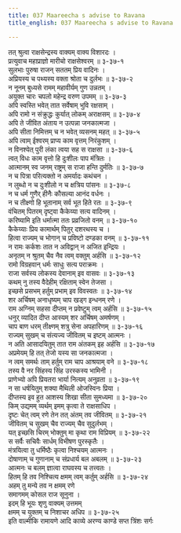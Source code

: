 ```yaml
---
title: 037 Maareecha s advise to Ravana
title_english: 037 Maareecha s advise to Ravana

---
```


<div class="audioEmbed"  caption="श्रीराम-हरिसीताराममूर्ति-घनपाठिभ्यां वचनम्" src="https://archive.org/download/Ramayana-recitation-Sriram-harisItArAmamUrti-Ghanapaati-v2/Kanda_3/Kanda_3_ARK-037-Maarichakruthaha_Ravana_Bodhaha.mp3"></div>

तत् श्रुत्वा राक्षसेन्द्रस्य वाक्यम् वाक्य विशारदः ।  
प्रत्युवाच महाप्राज्ञो मारीचो राक्षसेश्वरम् ॥ ३-३७-१  
सुलभाः पुरुषा राजन् सततम् प्रिय वादिनः ।  
अप्रियस्य च पथ्यस्य वक्ता श्रोता च दुर्लभः ॥ ३-३७-२  
न नूनम् बुध्यसे रामम् महावीर्यम् गुण उन्नतम् ।  
अयुक्त चारः चपलो महेन्द्र वरुण उपमम् ॥ ३-३७-३  
अपि स्वस्ति भवेत् तात सर्वेषाम् भुवि रक्षसाम् ।  
अपि रामो न संक्रुद्धः कुर्यात् लोकम् अराक्षसम् ॥ ३-३७-४  
अपि ते जीवित अंताय न उत्पन्ना जनकात्मजा ।  
अपि सीता निमित्तम् च न भवेत् व्यसनम् महत् ॥ ३-३७-५  
अपि त्वाम् ईश्वरम् प्राप्य काम वृत्तम् निरंकुशम् ।  
न विनश्येत् पुरी लंका त्वया सह स राक्षसा ॥ ३-३७-६  
त्वत् विधः काम वृत्तो हि दुःशीलः पाप मंत्रितः ।  
आत्मानम् स्व जनम् राष्ट्रम् स राजा हन्ति दुर्मतिः ॥ ३-३७-७  
न च पित्रा परित्यक्तो न अमर्यादः कथंचन ।  
न लुब्धो न च दुःशीलो न च क्षत्रिय पांसनः ॥ ३-३७-८  
न च धर्म गुणैर् हीनैः कौसल्या आनंद वर्धनः ।  
न च तीक्ष्णो हि भूतानाम् सर्व भूत हिते रतः ॥ ३-३७-९  
वंचितम् पितरम् दृष्ट्वा कैकेय्या सत्य वादिनम् ।  
करिष्यामि इति धर्मात्मा ततः प्रव्रजितो वनम् ॥ ३-३७-१०  
कैकेय्याः प्रिय कामार्थम् पितुर् दशरथस्य च ।  
हित्वा राज्यम् च भोगान् च प्रविष्टो दण्डका वनम् ॥ ३-३७-११  
न रामः कर्कशः तात न अविद्वान् न अजित इन्द्रियः ।  
अनृतम् न श्रुतम् चैव नैव त्वम् वक्तुम् अर्हसि ॥ ३-३७-१२  
रामो विग्रहवान् धर्मः साधुः सत्य पराक्रमः ।  
राजा सर्वस्य लोकस्य देवानाम् इव वासवः ॥ ३-३७-१३  
कथम् नु तस्य वैदेहीम् रक्षिताम् स्वेन तेजसा ।  
इच्छसे प्रसभम् हर्तुम् प्रभाम् इव विवस्वतः ॥ ३-३७-१४  
शर अर्चिषम् अनाधृष्यम् चाप खड्ग इन्धनम् रणे ।  
राम अग्निम् सहसा दीप्तम् न प्रवेष्टुम् त्वम् अर्हसि ॥ ३-३७-१५  
धनुर् व्यादित दीप्त आस्यम् शर अर्चिषम् अमर्षणम् ।  
चाप बाण धरम् तीक्ष्णम् शत्रु सेना अपहारिणम् ॥ ३-३७-१६  
राज्यम् सुखम् च संत्यज्य जीवितम् च इष्टम् आत्मनः ।  
न अति आसादयितुम् तात राम अंतकम् इह अर्हसि ॥ ३-३७-१७  
अप्रमेयम् हि तत् तेजो यस्य सा जनकात्मजा ।  
न त्वम् समर्थः ताम् हर्तुम् राम चाप आश्रयाम् वने ॥ ३-३७-१८  
तस्य वै नर सिंहस्य सिंह उरस्कस्य भामिनी ।  
प्राणेभ्यो अपि प्रियतरा भार्या नित्यम् अनुव्रता ॥ ३-३७-१९  
न सा धर्षयितुम् शक्या मैथिली ओजस्विनः प्रिया ।  
दीप्तस्य इव हुत आशस्य शिखा सीता सुमध्यमा ॥ ३-३७-२०  
किम् उद्यमम् व्यर्थम् इमम् कृत्वा ते राक्षसाधिप ।  
दृष्टः चेत् त्वम् रणे तेन तत् अंतम् तव जीवितम् ॥ ३-३७-२१  
जीवितम् च सुखम् चैव राज्यम् चैव सुदुर्लभम् ।  
यत् इच्छसि चिरम् भोक्तुम् मा कृथा राम विप्रियम् ॥ ३-३७-२२  
स सर्वैः सचिवैः सार्धम् विभीषण पुरस्कृतैः ।  
मंत्रयित्वा तु धर्मिष्ठैः कृत्वा निश्चयम् आत्मनः ।  
दोषाणाम् च गुणानाम् च संप्रधार्य बल अबलम् ॥ ३-३७-२३  
आत्मनः च बलम् ज्ञात्वा राघवस्य च तत्त्वतः ।  
हितम् हि तव निश्चित्य क्षमम् त्वम् कर्तुम् अर्हसि ॥ ३-३७-२४  
अहम् तु मन्ये तव न क्षमम् रणे  
समागमम् कोसल राज सूनुना ।  
इदम् हि भूयः शृणु वाक्यम् उत्तमम्  
क्षमम् च युक्तम् च निशाचर अधिप ॥ ३-३७-२५  
इति वाल्मीकि रामायणे आदि काव्ये अरण्य काण्डे सप्त त्रिंशः सर्गः